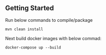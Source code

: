 ## Getting Started

Run below commands to compile/package
```
mvn clean install
```
Next build docker images with below commad:
```
docker-compose up --build
```


 
